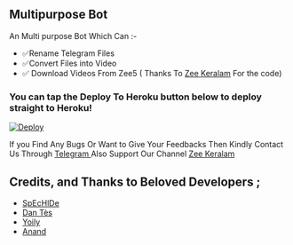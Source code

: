 ## Multipurpose Bot 

An Multi purpose Bot Which Can :-
* ✅Rename Telegram Files 
* ✅Convert Files into Video 
* ✅ Download Videos From Zee5 ( Thanks To [Zee Keralam](https://github.com/RonoCristiano/cristianorenamebot) For the code) 



### You can tap the Deploy To Heroku button below to deploy straight to Heroku!

[![Deploy](https://www.herokucdn.com/deploy/button.svg)](https://heroku.com/deploy?template=https://github.com/RonoCristiano/cristianoRenameBot)

If you Find Any Bugs Or Want to Give Your Feedbacks Then Kindly Contact Us Through [Telegram ](https://telegram.dog/Zee_Keralam_HD) 
Also Support Our Channel [Zee Keralam](https://telegram.dog/Zee_Keralam_HD) 

## Credits, and Thanks to Beloved Developers ;

* [SpEcHlDe](https://telegram.dog/SpEcHlDe) 
* [Dan Tès](https://telegram.dog/haskell) 
* [Yoily](https://telegram.dog/YoilyL)
* [Anand](https://telegram.dog/Anandpskerala)
